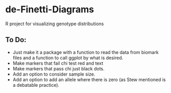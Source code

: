 # de-Finetti-Diagrams
R project for visualizing genotype distributions

To Do:
-------------------------

- Just make it a package with a function to read the data from biomark files and a function to call ggplot by what is desired. 
- Make markers that fail chi test red and text
- Make markers that pass chi just black dots. 
- Add an option to consider sample size. 
- Add an option to add an allele where there is zero (as Stew mentioned is a debatable practice). 
